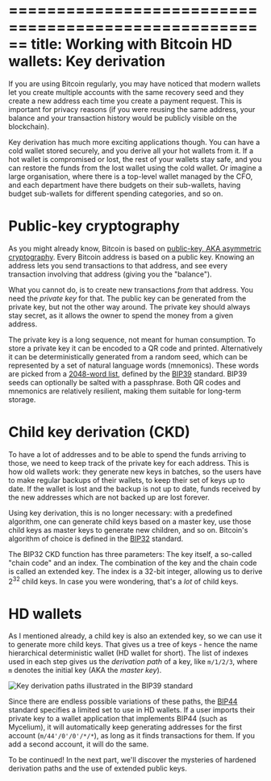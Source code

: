 ======================================================
title: Working with Bitcoin HD wallets: Key derivation
======================================================

If you are using Bitcoin regularly, you may have noticed that modern wallets let you
create multiple accounts with the same recovery seed and they create a new address
each time you create a payment request. This is important for privacy reasons
(if you were reusing the same address, your balance and your transaction
history would be publicly visible on the blockchain).

Key derivation has much more exciting applications though. You can have a cold
wallet stored securely, and you derive all your hot wallets from it. If a hot wallet
is compromised or lost, the rest of your wallets stay safe, and you can restore the funds
from the lost wallet using the cold wallet. Or imagine a large organisation, where
there is a top-level wallet managed by the CFO, and each department have there budgets
on their sub-wallets, having budget sub-wallets for different spending categories, and so on.

<!-- TEASER -->

# Public-key cryptography
As you might already know, Bitcoin is based on [public-key, AKA asymmetric cryptography][1]. 
Every Bitcoin address is based on a public key. Knowing an address lets you send
transactions to that address, and see every transaction involving that address 
(giving you the "balance"). 

What you cannot do, is to create new transactions *from* that address. You need the
*private key* for that. The public key can be generated from the private key, but not
the other way around. The private key should always stay secret, as it allows the owner
to spend the money from a given address.

The private key is a long sequence, not meant for human consumption. To store a private
key it can be encoded to a QR code and printed. Alternatively it can be deterministically
generated from a random seed, which can be represented by a set of natural language words
(mnemonics). These words are picked from a [2048-word list][6], defined by the [BIP39][5] standard.
BIP39 seeds can optionally be salted with a passphrase. Both QR codes and mnemonics are relatively
resilient, making them suitable for long-term storage.

# Child key derivation (CKD)
To have a lot of addresses and to be able to spend the funds arriving to those,
we need to keep track of the private key for each address. This is how old
wallets work: they generate new keys in batches, so the users have to make
regular backups of their wallets, to keep their set of keys up to date. If the wallet
is lost and the backup is not up to date, funds received by the new addresses
which are not backed up are lost forever.

Using key derivation, this is no longer necessary: with a predefined algorithm,
one can generate child keys based on a master key, use those child keys as master
keys to generate new children, and so on. Bitcoin's algorithm of choice is defined 
in the [BIP32][2] standard.

The BIP32 CKD function has three parameters: The key itself, a so-called "chain code"
and an index. The combination of the key and the chain code is called an extended key.
The index is a 32-bit integer, allowing us to derive 2<sup>32</sup> child keys.
In case you were wondering, that's a *lot* of child keys.

# HD wallets
As I mentioned already, a child key is also an extended key, so we can use it to generate
more child keys. That gives us a tree of keys - hence the name
hierarchical deterministic wallet (HD wallet for short). The list of indexes
used in each step gives us the *derivation path* of a key, like `m/1/2/3`, where `m`
denotes the initial key (AKA the *master key*).

![Key derivation paths illustrated in the BIP39 standard](https://github.com/bitcoin/bips/raw/master/bip-0032/derivation.png)

Since there are endless possible variations of these paths, the [BIP44][4] standard
specifies a limited set to use in HD wallets. If a user imports their private key to a
wallet application that implements BIP44 (such as Mycelium), it will automatically
keep generating addresses for the first account (`m/44'/0'/0'/*/*`), as long as it
finds transactions for them. If you add a second account, it will do the same. 

To be continued! In the next part, we'll discover the mysteries of hardened derivation paths
and the use of extended public keys.

[1]: https://en.wikipedia.org/wiki/Public-key_cryptography
[2]: https://github.com/bitcoin/bips/blob/master/bip-0032.mediawiki
[3]: http://bip32.org/
[4]: https://github.com/bitcoin/bips/blob/master/bip-0044.mediawiki
[5]: https://github.com/bitcoin/bips/blob/master/bip-0039.mediawiki
[6]: https://github.com/bitcoin/bips/blob/master/bip-0039/bip-0039-wordlists.md
